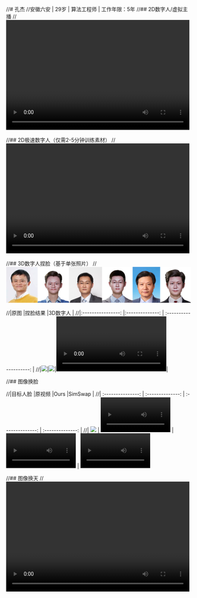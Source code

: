 //# 孔杰
//安徽六安 | 29岁 | 算法工程师 | 工作年限：5年
//## 2D数字人/虚拟主播
//<video src="https://user-images.githubusercontent.com/26479528/232692446-7381bd99-489a-413e-897e-36744fdcb298.mp4" controls="controls" width="500" height="300">您的浏览器不支持播放该视频！</video>

//## 2D极速数字人（仅需2-5分钟训练素材）
//<video src="https://user-images.githubusercontent.com/26479528/232949984-4b99f4b5-4e61-43a0-af0a-965a7da43fa2.mp4" controls="controls" width="500" height="300">您的浏览器不支持播放该视频！</video>

//## 3D数字人捏脸（基于单张照片）
//![](makeup_face_demo.png)

//|原图             |捏脸结果            |3D数字人              |
//|:----------------: |:--------------: | :--------------------: |
//|<img src='https://user-images.githubusercontent.com/26479528/232727624-e39e17b6-aab5-4551-b5ef-769bc32a9c10.jpg' width="300">|<img src='https://user-images.githubusercontent.com/26479528/232728727-04cb7d76-5b4a-4c88-86c6-86c8876d8d3f.png' width="300">|<video src="https://user-images.githubusercontent.com/26479528/232726089-69f5563d-05d4-4594-819a-8a3fdbbfc9d4.mp4" controls="controls" width="300">您的浏览器不支持播放该视频！</video>|

//## 图像换脸

//|目标人脸         |原视频            |Ours            |SimSwap            |
//| :---------------: | :--------------: | :--------------: | :--------------: |
//| <img src='https://user-images.githubusercontent.com/26479528/232755290-1601df46-deb8-4532-89b0-b207f3bab575.jpeg' width="300"> | <video src="https://user-images.githubusercontent.com/26479528/232732081-4a2bc53d-633c-48b6-b161-6efcc8fce4be.mp4" controls="controls" width="190">您的浏览器不支持播放该视频！</video> | <video src="https://user-images.githubusercontent.com/26479528/232732266-31bb8200-fc60-4bb9-84b3-6a6c81aed900.mp4" controls="controls" width="190">您的浏览器不支持播放该视频！</video> | <video src="https://user-images.githubusercontent.com/26479528/232732414-a1cbdc85-47f9-4b8a-bf22-1ebee3c33c41.mp4" controls="controls" width="190">您的浏览器不支持播放该视频！</video> 

//## 图像换天
//<video src="https://user-images.githubusercontent.com/26479528/232736015-10aa39e4-5c6f-4c4b-a6c1-7b32f5d84bfd.mp4" controls="controls" width="500" height="300">您的浏览器不支持播放该视频！</video>
